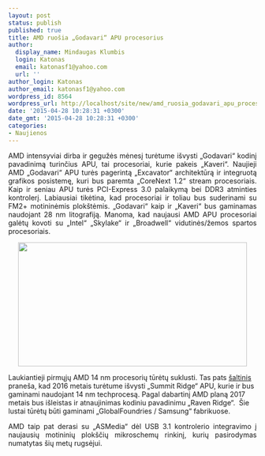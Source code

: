 ```yaml
---
layout: post
status: publish
published: true
title: AMD ruošia „Godavari“ APU procesorius
author:
  display_name: Mindaugas Klumbis
  login: Katonas
  email: katonasf1@yahoo.com
  url: ''
author_login: Katonas
author_email: katonasf1@yahoo.com
wordpress_id: 8564
wordpress_url: http://localhost/site/new/amd_ruosia_godavari_apu_procesorius/
date: '2015-04-28 10:28:31 +0300'
date_gmt: '2015-04-28 10:28:31 +0300'
categories:
- Naujienos
---
```

<p style="text-align: justify;">
	AMD intensyviai dirba ir gegužės mėnesį turėtume i&scaron;vysti &bdquo;Godavari&ldquo; kodinį pavadinimą turinčius APU, tai procesoriai, kurie pakeis &bdquo;Kaveri&ldquo;. Naujieji AMD &bdquo;Godavari&ldquo; APU turės pagerintą &bdquo;Excavator&ldquo; architektūrą ir integruotą grafikos posistemę, kuri bus paremta &bdquo;CoreNext 1.2&ldquo; stream procesoriais. Kaip ir seniau APU turės PCI-Express 3.0 palaikymą bei DDR3 atminties kontrolerį. Labiausiai tikėtina, kad procesoriai ir toliau bus suderinami su FM2+ motininėmis plok&scaron;tėmis. &bdquo;Godavari&ldquo; kaip ir &bdquo;Kaveri&ldquo; bus gaminamas naudojant 28 nm litografiją. Manoma, kad naujausi AMD APU procesoriai galėtų kovoti su &bdquo;Intel&ldquo; &bdquo;Skylake&ldquo; ir &bdquo;Broadwell&ldquo; vidutinės/žemos spartos procesoriais.</p>
<p style="text-align: center;">
	<a href="http://technews.lt/userfiles/AMD-Godavari-APU-Kaveri-Refresh-Platform-635x344.jpg"><img alt="" src="http://technews.lt/userfiles/AMD-Godavari-APU-Kaveri-Refresh-Platform-635x344.jpg" style="width: 464px; height: 251px;" /></a></p>
<p>
	<span style="text-align: justify;">Laukiantieji pirmųjų AMD 14 nm procesorių tūrėtų suklusti. Tas pats <u><a href="http://digitimes.com/news/a20150427PD200.html">&scaron;altinis</a></u> prane&scaron;a, kad 2016 metais turėtume i&scaron;vysti &bdquo;Summit Ridge&ldquo; APU, kurie ir bus gaminami naudojant 14 nm techprocesą. Pagal dabartinį AMD planą 2017 metais bus i&scaron;leistas ir atnaujinimas kodiniu pavadinimu &bdquo;Raven Ridge&ldquo;. &nbsp;&Scaron;ie lustai tūrėtų būti gaminami &bdquo;GlobalFoundries / Samsung&ldquo; fabrikuose.</span></p>
<p style="text-align: justify;">
	AMD taip pat derasi su &bdquo;ASMedia&ldquo; dėl USB 3.1 kontrolerio integravimo į naujausių motininių plok&scaron;čių mikroschemų rinkinį, kurių pasirodymas numatytas &scaron;ių metų rugsėjui.</p>

